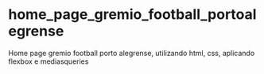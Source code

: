 # home_page_gremio_football_portoalegrense
Home page gremio football porto alegrense, utilizando html, css, aplicando flexbox e mediasqueries
